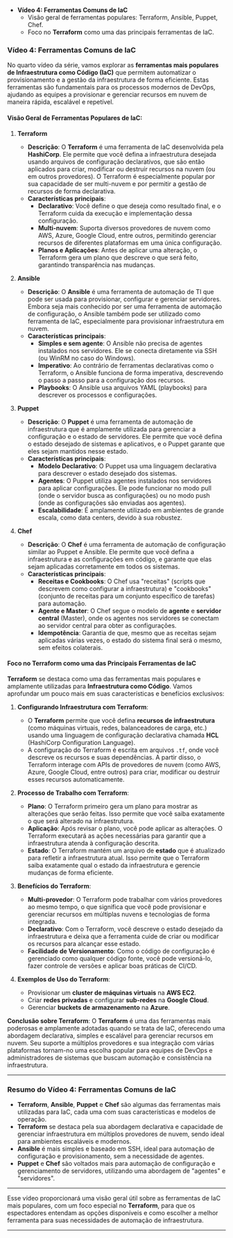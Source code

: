 - **Vídeo 4: Ferramentas Comuns de IaC**
  - Visão geral de ferramentas populares: Terraform, Ansible, Puppet, Chef.
  - Foco no **Terraform** como uma das principais ferramentas de IaC.

### **Vídeo 4: Ferramentas Comuns de IaC**

No quarto vídeo da série, vamos explorar as **ferramentas mais populares de Infraestrutura como Código (IaC)** que permitem automatizar o provisionamento e a gestão da infraestrutura de forma eficiente. Estas ferramentas são fundamentais para os processos modernos de DevOps, ajudando as equipes a provisionar e gerenciar recursos em nuvem de maneira rápida, escalável e repetível.

#### **Visão Geral de Ferramentas Populares de IaC:**

1. **Terraform**
   - **Descrição**: O **Terraform** é uma ferramenta de IaC desenvolvida pela **HashiCorp**. Ele permite que você defina a infraestrutura desejada usando arquivos de configuração declarativos, que são então aplicados para criar, modificar ou destruir recursos na nuvem (ou em outros provedores). O Terraform é especialmente popular por sua capacidade de ser multi-nuvem e por permitir a gestão de recursos de forma declarativa.
   - **Características principais**:
     - **Declarativo**: Você define o que deseja como resultado final, e o Terraform cuida da execução e implementação dessa configuração.
     - **Multi-nuvem**: Suporta diversos provedores de nuvem como AWS, Azure, Google Cloud, entre outros, permitindo gerenciar recursos de diferentes plataformas em uma única configuração.
     - **Planos e Aplicações**: Antes de aplicar uma alteração, o Terraform gera um plano que descreve o que será feito, garantindo transparência nas mudanças.
   
2. **Ansible**
   - **Descrição**: O **Ansible** é uma ferramenta de automação de TI que pode ser usada para provisionar, configurar e gerenciar servidores. Embora seja mais conhecido por ser uma ferramenta de automação de configuração, o Ansible também pode ser utilizado como ferramenta de IaC, especialmente para provisionar infraestrutura em nuvem.
   - **Características principais**:
     - **Simples e sem agente**: O Ansible não precisa de agentes instalados nos servidores. Ele se conecta diretamente via SSH (ou WinRM no caso do Windows).
     - **Imperativo**: Ao contrário de ferramentas declarativas como o Terraform, o Ansible funciona de forma imperativa, descrevendo o passo a passo para a configuração dos recursos.
     - **Playbooks**: O Ansible usa arquivos YAML (playbooks) para descrever os processos e configurações.

3. **Puppet**
   - **Descrição**: O **Puppet** é uma ferramenta de automação de infraestrutura que é amplamente utilizada para gerenciar a configuração e o estado de servidores. Ele permite que você defina o estado desejado de sistemas e aplicativos, e o Puppet garante que eles sejam mantidos nesse estado.
   - **Características principais**:
     - **Modelo Declarativo**: O Puppet usa uma linguagem declarativa para descrever o estado desejado dos sistemas.
     - **Agentes**: O Puppet utiliza agentes instalados nos servidores para aplicar configurações. Ele pode funcionar no modo pull (onde o servidor busca as configurações) ou no modo push (onde as configurações são enviadas aos agentes).
     - **Escalabilidade**: É amplamente utilizado em ambientes de grande escala, como data centers, devido à sua robustez.

4. **Chef**
   - **Descrição**: O **Chef** é uma ferramenta de automação de configuração similar ao Puppet e Ansible. Ele permite que você defina a infraestrutura e as configurações em código, e garante que elas sejam aplicadas corretamente em todos os sistemas.
   - **Características principais**:
     - **Receitas e Cookbooks**: O Chef usa "receitas" (scripts que descrevem como configurar a infraestrutura) e "cookbooks" (conjunto de receitas para um conjunto específico de tarefas) para automação.
     - **Agente e Master**: O Chef segue o modelo de **agente** e **servidor central** (Master), onde os agentes nos servidores se conectam ao servidor central para obter as configurações.
     - **Idempotência**: Garantia de que, mesmo que as receitas sejam aplicadas várias vezes, o estado do sistema final será o mesmo, sem efeitos colaterais.

#### **Foco no Terraform como uma das Principais Ferramentas de IaC**

**Terraform** se destaca como uma das ferramentas mais populares e amplamente utilizadas para **Infraestrutura como Código**. Vamos aprofundar um pouco mais em suas características e benefícios exclusivos:

1. **Configurando Infraestrutura com Terraform**:
   - O **Terraform** permite que você defina **recursos de infraestrutura** (como máquinas virtuais, redes, balanceadores de carga, etc.) usando uma linguagem de configuração declarativa chamada **HCL** (HashiCorp Configuration Language).
   - A configuração do Terraform é escrita em arquivos `.tf`, onde você descreve os recursos e suas dependências. A partir disso, o Terraform interage com APIs de provedores de nuvem (como AWS, Azure, Google Cloud, entre outros) para criar, modificar ou destruir esses recursos automaticamente.

2. **Processo de Trabalho com Terraform**:
   - **Plano**: O Terraform primeiro gera um plano para mostrar as alterações que serão feitas. Isso permite que você saiba exatamente o que será alterado na infraestrutura.
   - **Aplicação**: Após revisar o plano, você pode aplicar as alterações. O Terraform executará as ações necessárias para garantir que a infraestrutura atenda à configuração descrita.
   - **Estado**: O Terraform mantém um arquivo de **estado** que é atualizado para refletir a infraestrutura atual. Isso permite que o Terraform saiba exatamente qual o estado da infraestrutura e gerencie mudanças de forma eficiente.

3. **Benefícios do Terraform**:
   - **Multi-provedor**: O Terraform pode trabalhar com vários provedores ao mesmo tempo, o que significa que você pode provisionar e gerenciar recursos em múltiplas nuvens e tecnologias de forma integrada.
   - **Declarativo**: Com o Terraform, você descreve o estado desejado da infraestrutura e deixa que a ferramenta cuide de criar ou modificar os recursos para alcançar esse estado.
   - **Facilidade de Versionamento**: Como o código de configuração é gerenciado como qualquer código fonte, você pode versioná-lo, fazer controle de versões e aplicar boas práticas de CI/CD.

4. **Exemplos de Uso do Terraform**:
   - Provisionar um **cluster de máquinas virtuais** na **AWS EC2**.
   - Criar **redes privadas** e configurar **sub-redes** na **Google Cloud**.
   - Gerenciar **buckets de armazenamento** na **Azure**.

**Conclusão sobre Terraform**:
O **Terraform** é uma das ferramentas mais poderosas e amplamente adotadas quando se trata de IaC, oferecendo uma abordagem declarativa, simples e escalável para gerenciar recursos em nuvem. Seu suporte a múltiplos provedores e sua integração com várias plataformas tornam-no uma escolha popular para equipes de DevOps e administradores de sistemas que buscam automação e consistência na infraestrutura.

---

### **Resumo do Vídeo 4: Ferramentas Comuns de IaC**

- **Terraform**, **Ansible**, **Puppet** e **Chef** são algumas das ferramentas mais utilizadas para IaC, cada uma com suas características e modelos de operação.
- **Terraform** se destaca pela sua abordagem declarativa e capacidade de gerenciar infraestrutura em múltiplos provedores de nuvem, sendo ideal para ambientes escaláveis e modernos.
- **Ansible** é mais simples e baseado em SSH, ideal para automação de configuração e provisionamento, sem a necessidade de agentes.
- **Puppet** e **Chef** são voltados mais para automação de configuração e gerenciamento de servidores, utilizando uma abordagem de "agentes" e "servidores".

---

Esse vídeo proporcionará uma visão geral útil sobre as ferramentas de IaC mais populares, com um foco especial no **Terraform**, para que os espectadores entendam as opções disponíveis e como escolher a melhor ferramenta para suas necessidades de automação de infraestrutura.

---